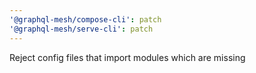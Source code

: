 ```yaml
---
'@graphql-mesh/compose-cli': patch
'@graphql-mesh/serve-cli': patch
---
```


Reject config files that import modules which are missing
